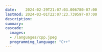 ```yaml
---
date:    2024-02-29T21:07:03.006780-07:00
lastmod: 2024-03-01T22:07:23.739597-07:00
description: 
summary:     
cascade:
  images:
  - /languages/cpp.jpeg
  programming_language: "C++"
---
```

